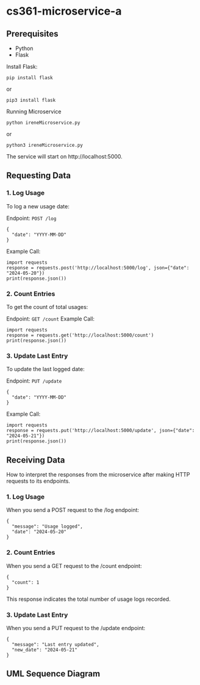 # cs361-microservice-a

## Prerequisites
- Python 
- Flask

Install Flask:
```
pip install flask
```
or 
```
pip3 install flask
```
Running Microservice
```
python ireneMicroservice.py
```
or
```
python3 ireneMicroservice.py
```
The service will start on http://localhost:5000.

## Requesting Data
### 1. Log Usage
To log a new usage date:

Endpoint: `POST /log`
```
{
  "date": "YYYY-MM-DD"
}
```
Example Call:
```
import requests
response = requests.post('http://localhost:5000/log', json={"date": "2024-05-20"})
print(response.json())
```
### 2. Count Entries
To get the count of total usages:

Endpoint: `GET /count`
Example Call:
```
import requests
response = requests.get('http://localhost:5000/count')
print(response.json())
```
### 3. Update Last Entry
To update the last logged date:

Endpoint: `PUT /update`
```
{
  "date": "YYYY-MM-DD"
}
```
Example Call:
```
import requests
response = requests.put('http://localhost:5000/update', json={"date": "2024-05-21"})
print(response.json())
```
## Receiving Data
How to interpret the responses from the microservice after making HTTP requests to its endpoints.
### 1. Log Usage
When you send a POST request to the /log endpoint:
```
{
  "message": "Usage logged",
  "date": "2024-05-20"
}
```
### 2. Count Entries
When you send a GET request to the /count endpoint:
```
{
  "count": 1
}
```
This response indicates the total number of usage logs recorded.
### 3. Update Last Entry
When you send a PUT request to the /update endpoint:
```
{
  "message": "Last entry updated",
  "new_date": "2024-05-21"
}
```
## UML Sequence Diagram


